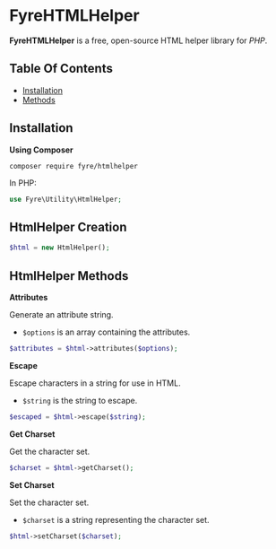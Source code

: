 # FyreHTMLHelper

**FyreHTMLHelper** is a free, open-source HTML helper library for *PHP*.


## Table Of Contents
- [Installation](#installation)
- [Methods](#methods)



## Installation

**Using Composer**

```
composer require fyre/htmlhelper
```

In PHP:

```php
use Fyre\Utility\HtmlHelper;
```


## HtmlHelper Creation

```php
$html = new HtmlHelper();
```


## HtmlHelper Methods

**Attributes**

Generate an attribute string.

- `$options` is an array containing the attributes.

```php
$attributes = $html->attributes($options);
```

**Escape**

Escape characters in a string for use in HTML.

- `$string` is the string to escape.

```php
$escaped = $html->escape($string);
```

**Get Charset**

Get the character set.

```php
$charset = $html->getCharset();
```

**Set Charset**

Set the character set.

- `$charset` is a string representing the character set.

```php
$html->setCharset($charset);
```